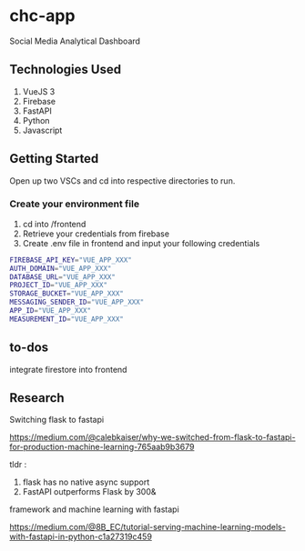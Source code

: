 # chc-app

Social Media Analytical Dashboard

## Technologies Used

1. VueJS 3
2. Firebase
3. FastAPI
4. Python
5. Javascript

## Getting Started

Open up two VSCs and cd into respective directories to run.

### Create your environment file

1. cd into /frontend
2. Retrieve your credentials from firebase
3. Create .env file in frontend and input your following credentials

```bash
FIREBASE_API_KEY="VUE_APP_XXX"
AUTH_DOMAIN="VUE_APP_XXX"
DATABASE_URL="VUE_APP_XXX"
PROJECT_ID="VUE_APP_XXX"
STORAGE_BUCKET="VUE_APP_XXX"
MESSAGING_SENDER_ID="VUE_APP_XXX"
APP_ID="VUE_APP_XXX"
MEASUREMENT_ID="VUE_APP_XXX"
```

## to-dos

integrate firestore into frontend

## Research

Switching flask to fastapi

https://medium.com/@calebkaiser/why-we-switched-from-flask-to-fastapi-for-production-machine-learning-765aab9b3679

tldr :

1. flask has no native async support
2. FastAPI outperforms Flask by 300&

framework and machine learning with fastapi

https://medium.com/@8B_EC/tutorial-serving-machine-learning-models-with-fastapi-in-python-c1a27319c459
